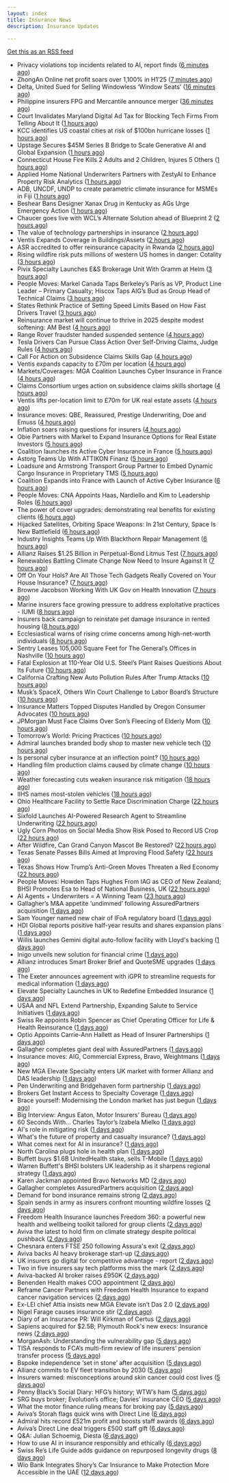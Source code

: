 ```yaml
---
layout: index
title: Insurance News
description: Insurance Updates

---
```


[Get this as an RSS feed](/insurance.rss)

<!-- news_marker starts -->
- Privacy violations top incidents related to AI, report finds ([6 minutes ago](https://www.insurancebusinessmag.com/uk/business-strategy/privacy-violations-top-incidents-related-to-ai-report-finds-546857.aspx))
- ZhongAn Online net profit soars over 1,100% in H1’25 ([7 minutes ago](https://www.reinsurancene.ws/zhongan-online-net-profit-soars-over-1100-in-h125/))
- Delta, United Sued for Selling Windowless ‘Window Seats’ ([16 minutes ago](https://www.insurancejournal.com/news/national/2025/08/20/836396.htm))
- Philippine insurers FPG and Mercantile announce merger ([36 minutes ago](https://www.reinsurancene.ws/philippine-insurers-fpg-and-mercantile-announce-merger/))
- Court Invalidates Maryland Digital Ad Tax for Blocking Tech Firms From Telling About It ([1 hours ago](https://www.insurancejournal.com/news/east/2025/08/20/836393.htm))
- KCC identifies US coastal cities at risk of $100bn hurricane losses ([1 hours ago](https://www.reinsurancene.ws/kcc-identifies-us-coastal-cities-at-risk-of-100bn-hurricane-losses/))
- Upstage Secures $45M Series B Bridge to Scale Generative AI and Global Expansion ([1 hours ago](https://www.insurtechinsights.com/upstage-secures-45m-series-b-bridge-to-scale-generative-ai-and-global-expansion/))
- Connecticut House Fire Kills 2 Adults and 2 Children, Injures 5 Others ([1 hours ago](https://www.insurancejournal.com/news/east/2025/08/20/836390.htm))
- Applied Home National Underwriters Partners with ZestyAI to Enhance Property Risk Analytics ([1 hours ago](https://www.insurtechinsights.com/applied-home-national-underwriters-partners-with-zestyai-to-enhance-property-risk-analytics/))
- ADB, UNCDF, UNDP to create parametric climate insurance for MSMEs in Fiji ([1 hours ago](https://www.reinsurancene.ws/adb-uncdf-undp-to-create-parametric-climate-insurance-for-msmes-in-fiji/))
- Beshear Bans Designer Xanax Drug in Kentucky as AGs Urge Emergency Action ([1 hours ago](https://www.insurancejournal.com/news/southeast/2025/08/20/836386.htm))
- Chaucer goes live with WCL’s Alternate Solution ahead of Blueprint 2 ([2 hours ago](https://www.reinsurancene.ws/chaucer-goes-live-with-wcls-alternate-solution-ahead-of-blueprint-2/))
- The value of technology partnerships in insurance ([2 hours ago](https://www.dig-in.com/podcast/the-value-of-technology-partnerships-in-insurance))
- Ventis Expands Coverage in Buildings/Assets ([2 hours ago](https://insurance-edge.net/2025/08/20/ventis-expands-coverage-in-buildings-assets/))
- ASR accredited to offer reinsurance capacity in Rwanda ([2 hours ago](https://www.reinsurancene.ws/asr-accredited-to-offer-reinsurance-capacity-in-rwanda/))
- Rising wildfire risk puts millions of western US homes in danger: Cotality ([3 hours ago](https://www.reinsurancene.ws/rising-wildfire-risk-puts-millions-of-western-us-homes-in-danger-cotality/))
- Pivix Specialty Launches E&S Brokerage Unit With Gramm at Helm ([3 hours ago](https://www.insurancejournal.com/news/national/2025/08/20/836372.htm))
- People Moves: Markel Canada Taps Berkeley’s Paris as VP, Product Line Leader – Primary Casualty; Hiscox Taps AIG’s Bud as Group Head of Technical Claims ([3 hours ago](https://www.insurancejournal.com/news/international/2025/08/20/836368.htm))
- States Rethink Practice of Setting Speed Limits Based on How Fast Drivers Travel ([3 hours ago](https://www.insurancejournal.com/news/national/2025/08/20/836269.htm))
- Reinsurance market will continue to thrive in 2025 despite modest softening: AM Best ([4 hours ago](https://www.reinsurancene.ws/reinsurance-market-will-continue-to-thrive-in-2025-despite-modest-softening-am-best/))
- Range Rover fraudster handed suspended sentence ([4 hours ago](https://www.postonline.co.uk/claims/7958909/range-rover-fraudster-handed-suspended-sentence))
- Tesla Drivers Can Pursue Class Action Over Self-Driving Claims, Judge Rules ([4 hours ago](https://www.insurancejournal.com/news/national/2025/08/20/836310.htm))
- Call For Action on Subsidence Claims Skills Gap ([4 hours ago](https://insurance-edge.net/2025/08/20/call-for-action-on-subsidence-claims-skills-gap/))
- Ventis expands capacity to £70m per location ([4 hours ago](https://www.reinsurancene.ws/ventis-expands-capacity-to-70m-per-location/))
- Markets/Coverages: MGA Coalition Launches Cyber Insurance in France ([4 hours ago](https://www.insurancejournal.com/news/international/2025/08/20/836357.htm))
- Claims Consortium urges action on subsidence claims skills shortage ([4 hours ago](https://www.insurancebusinessmag.com/uk/news/claims/claims-consortium-urges-action-on-subsidence-claims-skills-shortage-546782.aspx))
- Ventis lifts per-location limit to £70m for UK real estate assets ([4 hours ago](https://www.insurancebusinessmag.com/uk/news/breaking-news/ventis-lifts-perlocation-limit-to-70m-for-uk-real-estate-assets-546781.aspx))
- Insurance moves: QBE, Reassured, Prestige Underwriting, Doe and Emuss ([4 hours ago](https://www.insurancebusinessmag.com/uk/news/breaking-news/insurance-moves-qbe-reassured-prestige-underwriting-doe-and-emuss-546778.aspx))
- Inflation soars raising questions for insurers ([4 hours ago](https://www.insurancebusinessmag.com/uk/news/breaking-news/inflation-soars-raising-questions-for-insurers-546777.aspx))
- Obie Partners with Markel to Expand Insurance Options for Real Estate Investors ([5 hours ago](https://www.insurtechinsights.com/obie-partners-with-markel-to-expand-insurance-options-for-real-estate-investors/))
- Coalition launches its Active Cyber Insurance in France ([5 hours ago](https://www.reinsurancene.ws/coalition-launches-its-active-cyber-insurance-in-france/))
- Astorg Teams Up With ATTIKON Finanz ([5 hours ago](https://insurance-edge.net/2025/08/20/astorg-teams-up-with-attikon-finanz/))
- Loadsure and Armstrong Transport Group Partner to Embed Dynamic Cargo Insurance in Proprietary TMS ([5 hours ago](https://www.insurtechinsights.com/loadsure-and-armstrong-transport-group-partner-to-embed-dynamic-cargo-insurance-in-proprietary-tms/))
- Coalition Expands into France with Launch of Active Cyber Insurance ([6 hours ago](https://www.insurtechinsights.com/coalition-expands-into-france-with-launch-of-active-cyber-insurance/))
- People Moves: CNA Appoints Haas, Nardiello and Kim to Leadership Roles ([6 hours ago](https://www.insurancejournal.com/news/national/2025/08/20/836249.htm))
- The power of cover upgrades: demonstrating real benefits for existing clients ([6 hours ago](https://ifamagazine.com/the-power-of-cover-upgrades-demonstrating-real-benefits-for-existing-clients/))
- Hijacked Satellites, Orbiting Space Weapons: In 21st Century, Space Is New Battlefield ([6 hours ago](https://www.insurancejournal.com/news/international/2025/08/20/836348.htm))
- Industry Insights Teams Up With Blackthorn Repair Management ([6 hours ago](https://insurance-edge.net/2025/08/20/industry-insights-teams-up-with-blackthorn-repair-management/))
- Allianz Raises $1.25 Billion in Perpetual-Bond Litmus Test ([7 hours ago](https://www.insurancejournal.com/news/international/2025/08/20/836344.htm))
- Renewables Battling Climate Change Now Need to Insure Against It ([7 hours ago](https://www.insurancejournal.com/news/international/2025/08/20/836335.htm))
- Off On Your Hols? Are All Those Tech Gadgets Really Covered on Your House Insurance? ([7 hours ago](https://insurance-edge.net/2025/08/20/off-on-your-hols-are-all-those-tech-gadgets-really-covered-on-your-house-insurance/))
- Browne Jacobson Working With UK Gov on Health Innovation ([7 hours ago](https://insurance-edge.net/2025/08/20/browne-jacobson-working-with-uk-gov-on-health-innovation/))
- Marine insurers face growing pressure to address exploitative practices - IUMI ([8 hours ago](https://www.insurancebusinessmag.com/uk/news/marine/marine-insurers-face-growing-pressure-to-address-exploitative-practices--iumi-546766.aspx))
- Insurers back campaign to reinstate pet damage insurance in rented housing ([8 hours ago](https://www.insurancebusinessmag.com/uk/news/property-insurance/insurers-back-campaign-to-reinstate-pet-damage-insurance-in-rented-housing-546761.aspx))
- Ecclesiastical warns of rising crime concerns among high-net-worth individuals ([8 hours ago](https://www.insurancebusinessmag.com/uk/news/property-insurance/ecclesiastical-warns-of-rising-crime-concerns-among-highnetworth-individuals-546748.aspx))
- Sentry Leases 105,000 Square Feet for The General’s Offices in Nashville ([10 hours ago](https://www.insurancejournal.com/news/southeast/2025/08/20/836327.htm))
- Fatal Explosion at 110-Year Old U.S. Steel’s Plant Raises Questions About Its Future ([10 hours ago](https://www.insurancejournal.com/news/east/2025/08/20/836304.htm))
- California Crafting New Auto Pollution Rules After Trump Attacks ([10 hours ago](https://www.insurancejournal.com/news/west/2025/08/20/836320.htm))
- Musk’s SpaceX, Others Win Court Challenge to Labor Board’s Structure ([10 hours ago](https://www.insurancejournal.com/news/national/2025/08/20/836317.htm))
- Insurance Matters Topped Disputes Handled by Oregon Consumer Advocates ([10 hours ago](https://www.insurancejournal.com/news/west/2025/08/20/835680.htm))
- JPMorgan Must Face Claims Over Son’s Fleecing of Elderly Mom ([10 hours ago](https://www.insurancejournal.com/news/national/2025/08/20/836259.htm))
- Tomorrow’s World: Pricing Practices ([10 hours ago](https://www.postonline.co.uk/personal/7958156/tomorrow%E2%80%99s-world-pricing-practices))
- Admiral launches branded body shop to master new vehicle tech ([10 hours ago](https://www.postonline.co.uk/claims/7958908/admiral-launches-branded-body-shop-to-master-new-vehicle-tech))
- Is personal cyber insurance at an inflection point? ([10 hours ago](https://www.postonline.co.uk/personal/7958123/is-personal-cyber-insurance-at-an-inflection-point))
- Handling film production claims caused by climate change ([10 hours ago](https://www.postonline.co.uk/claims/7958022/handling-film-production-claims-caused-by-climate-change))
- Weather forecasting cuts weaken insurance risk mitigation ([18 hours ago](https://www.dig-in.com/news/weather-forecasting-cuts-weaken-insurance-risk-mitigation))
- IIHS names most-stolen vehicles ([18 hours ago](https://www.dig-in.com/news/iihs-names-most-stolen-vehicle-models))
- Ohio Healthcare Facility to Settle Race Discrimination Charge ([22 hours ago](https://www.insurancejournal.com/news/midwest/2025/08/19/836300.htm))
- Sixfold Launches AI-Powered Research Agent to Streamline Underwriting ([22 hours ago](https://www.insurtechinsights.com/sixfold-launches-ai-powered-research-agent-to-streamline-underwriting/))
- Ugly Corn Photos on Social Media Show Risk Posed to Record US Crop ([22 hours ago](https://www.insurancejournal.com/news/midwest/2025/08/19/836292.htm))
- After Wildfire, Can Grand Canyon Mascot Be Restored? ([22 hours ago](https://www.insurancejournal.com/news/west/2025/08/19/836159.htm))
- Texas Senate Passes Bills Aimed at Improving Flood Safety ([22 hours ago](https://www.insurancejournal.com/news/southcentral/2025/08/19/836288.htm))
- Texas Shows How Trump’s Anti-Green Moves Threaten a Red Economy ([22 hours ago](https://www.insurancejournal.com/news/southcentral/2025/08/19/836275.htm))
- People Moves: Howden Taps Hughes From IAG as CEO of New Zealand; BHSI Promotes Esa to Head of National Business, UK ([22 hours ago](https://www.insurancejournal.com/news/international/2025/08/19/836134.htm))
- AI Agents + Underwriters = A Winning Team ([23 hours ago](https://www.insurtechinsights.com/ai-agents-underwriters-a-winning-team/))
- Gallagher’s M&A appetite ‘undimmed’ following AssuredPartners acquisition ([1 days ago](https://www.postonline.co.uk/broker/7958906/gallagher%E2%80%99s-ma-appetite-%E2%80%98undimmed%E2%80%99-following-assuredpartners-acquisition))
- Sam Younger named new chair of IFoA regulatory board ([1 days ago](https://www.insurancebusinessmag.com/uk/news/breaking-news/sam-younger-named-new-chair-of-ifoa-regulatory-board-546647.aspx))
- HDI Global reports positive half-year results and shares expansion plans ([1 days ago](https://www.insurancebusinessmag.com/uk/news/breaking-news/hdi-global-reports-positive-halfyear-results-and-shares-expansion-plans-546639.aspx))
- Willis launches Gemini digital auto-follow facility with Lloyd's backing ([1 days ago](https://www.insurancebusinessmag.com/uk/news/technology/willis-launches-gemini-digital-autofollow-facility-with-lloyds-backing-546632.aspx))
- Inigo unveils new solution for financial crime ([1 days ago](https://www.insurancebusinessmag.com/uk/news/professional-liability/inigo-unveils-new-solution-for-financial-crime-546629.aspx))
- Allianz introduces Smart Broker Brief and QuoteSME upgrades ([1 days ago](https://www.insurancebusinessmag.com/uk/news/technology/allianz-introduces-smart-broker-brief-and-quotesme-upgrades-546626.aspx))
- The Exeter announces agreement with iGPR to streamline requests for medical information ([1 days ago](https://ifamagazine.com/the-exeter-announces-agreement-with-igpr-to-streamline-requests-for-medical-information/))
- Elevate Specialty Launches in UK to Redefine Embedded Insurance ([1 days ago](https://www.insurtechinsights.com/elevate-specialty-launches-in-uk-to-redefine-embedded-insurance/))
- USAA and NFL Extend Partnership, Expanding Salute to Service Initiatives ([1 days ago](https://www.insurtechinsights.com/usaa-and-nfl-extend-partnership-expanding-salute-to-service-initiatives/))
- Swiss Re appoints Robin Spencer as Chief Operating Officer for Life & Health Reinsurance ([1 days ago](https://ifamagazine.com/swiss-re-appoints-robin-spencer-as-chief-operating-officer-for-life-health-reinsurance/))
- Optio Appoints Carrie-Ann Hallett as Head of Insurer Partnerships ([1 days ago](https://www.insurtechinsights.com/optio-appoints-carrie-ann-hallett-as-head-of-insurer-partnerships/))
- Gallagher completes giant deal with AssuredPartners ([1 days ago](https://www.insurancebusinessmag.com/uk/news/breaking-news/gallagher-completes-giant-deal-with-assuredpartners-546601.aspx))
- Insurance moves: AIG, Commercial Express, Bravo, Weightmans ([1 days ago](https://www.insurancebusinessmag.com/uk/news/breaking-news/insurance-moves-aig-commercial-express-bravo-weightmans-546598.aspx))
- New MGA Elevate Specialty enters UK market with former Allianz and DAS leadership ([1 days ago](https://www.insurancebusinessmag.com/uk/news/breaking-news/new-mga-elevate-specialty-enters-uk-market-with-former-allianz-and-das-leadership-546596.aspx))
- Pen Underwriting and Bridgehaven form partnership ([1 days ago](https://www.insurancebusinessmag.com/uk/news/professional-liability/pen-underwriting-and-bridgehaven-form-partnership-546595.aspx))
- Brokers Get Instant Access to Specialty Coverage ([1 days ago](https://www.insurancebusinessmag.com/uk/tv/brokers-get-instant-access-to-specialty-coverage-546592.aspx))
- Brace yourself: Modernising the London market has just begun ([1 days ago](https://www.postonline.co.uk/lloyd%E2%80%99slondon/7958892/brace-yourself-modernising-the-london-market-has-just-begun))
- Big Interview: Angus Eaton, Motor Insurers’ Bureau ([1 days ago](https://www.postonline.co.uk/regulation/7958299/big-interview-angus-eaton-motor-insurers%E2%80%99-bureau))
- 60 Seconds With… Charles Taylor’s Izabela Mielko ([1 days ago](https://www.postonline.co.uk/technology/7957984/60-seconds-with%E2%80%A6-charles-taylor%E2%80%99s-izabela-mielko))
- AI's role in mitigating risk ([1 days ago](https://www.dig-in.com/opinion/ais-role-in-mitigating-risk))
- What's the future of property and casualty insurance? ([1 days ago](https://www.dig-in.com/opinion/whats-the-future-of-property-and-casualty-insurance))
- What comes next for AI in insurance? ([1 days ago](https://www.dig-in.com/opinion/what-comes-next-for-ai-in-insurance))
- North Carolina plugs hole in health plan ([1 days ago](https://www.dig-in.com/news/north-carolina-plugs-hole-in-health-plan))
- Buffett buys $1.6B UnitedHealth stake, sells T-Mobile ([1 days ago](https://www.dig-in.com/articles/buffett-buys-1-6b-unitedhealth-stake-sells-t-mobile))
- Warren Buffett's BHSI bolsters UK leadership as it sharpens regional strategy ([1 days ago](https://www.insurancebusinessmag.com/uk/news/breaking-news/warren-buffetts-bhsi-bolsters-uk-leadership-as-it-sharpens-regional-strategy-546557.aspx))
- Karen Jackman appointed Bravo Networks MD ([2 days ago](https://www.postonline.co.uk/broker/7958905/karen-jackman-appointed-bravo-networks-md))
- Gallagher completes AssuredPartners acquisition ([2 days ago](https://www.postonline.co.uk/broker/7958904/gallagher-completes-assuredpartners-acquisition))
- Demand for bond insurance remains strong ([2 days ago](https://www.dig-in.com/news/demand-for-bond-insurance-remains-strong))
- Spain sends in army as insurers confront mounting wildfire losses ([2 days ago](https://www.insurancebusinessmag.com/uk/news/catastrophe/spain-sends-in-army-as-insurers-confront-mounting-wildfire-losses-546509.aspx))
- Freedom Health Insurance launches Freedom 360: a powerful new health and wellbeing toolkit tailored for group clients ([2 days ago](https://ifamagazine.com/freedom-health-insurance-launches-freedom-360-a-powerful-new-health-and-wellbeing-toolkit-tailored-for-group-clients/))
- Aviva the latest to hold firm on climate strategy despite political pushback ([2 days ago](https://www.insurancebusinessmag.com/uk/news/breaking-news/aviva-the-latest-to-hold-firm-on-climate-strategy-despite-political-pushback-546377.aspx))
- Chesnara enters FTSE 250 following Assura's exit ([2 days ago](https://www.insurancebusinessmag.com/uk/news/life-insurance/chesnara-enters-ftse-250-following-assuras-exit-546486.aspx))
- Aviva backs AI heavy brokerage start-up ([2 days ago](https://www.insurancebusinessmag.com/uk/news/sme/aviva-backs-ai-heavy-brokerage-startup-546478.aspx))
- UK insurers go digital for competitive advantage - report ([2 days ago](https://www.insurancebusinessmag.com/uk/news/technology/uk-insurers-go-digital-for-competitive-advantage--report-546477.aspx))
- Two in five insurers say tech platforms miss the mark ([2 days ago](https://www.postonline.co.uk/news/7958902/two-in-five-insurers-say-tech-platforms-miss-the-mark))
- Aviva-backed AI broker raises £950K ([2 days ago](https://www.postonline.co.uk/broker/7958903/aviva-backed-ai-broker-raises-%C2%A3950k))
- Benenden Health makes COO appointment ([2 days ago](https://ifamagazine.com/benenden-health-makes-coo-appointment/))
- Reframe Cancer Partners with Freedom Health Insurance to expand cancer navigation services ([2 days ago](https://ifamagazine.com/reframe-cancer-partners-with-freedom-health-insurance-to-expand-cancer-navigation-services/))
- Ex-LEI chief Attia insists new MGA Elevate isn’t Das 2.0 ([2 days ago](https://www.postonline.co.uk/personal/7958900/ex-lei-chief-attia-insists-new-mga-elevate-isn%E2%80%99t-das-20))
- Nigel Farage causes insurance stir ([2 days ago](https://www.insurancebusinessmag.com/uk/news/travel/nigel-farage-causes-insurance-stir-546455.aspx))
- Diary of an Insurance PR: Will Kirkman of Certus ([2 days ago](https://www.postonline.co.uk/people/7958006/diary-of-an-insurance-pr-will-kirkman-of-certus))
- Sapiens acquired for $2.5B; Plymouth Rock's new execs: Insurance news ([2 days ago](https://www.dig-in.com/news/sapiens-acquired-2-5b-plymouth-rock-executive-news))
- MorganAsh: Understanding the vulnerability gap ([5 days ago](https://ifamagazine.com/morganash-understanding-the-vulnerability-gap/))
- TISA responds to FCA’s multi-firm review of life insurers’ pension transfer process ([5 days ago](https://ifamagazine.com/tisa-responds-to-fcas-multi-firm-review-of-life-insurers-pension-transfer-process/))
- Bspoke independence ‘set in stone’ after acquisition ([5 days ago](https://www.postonline.co.uk/news/7958876/bspoke-independence-%E2%80%98set-in-stone%E2%80%99-after-acquisition))
- Allianz commits to EV fleet transition by 2030 ([5 days ago](https://www.postonline.co.uk/news/7958899/allianz-commits-to-ev-fleet-transition-by-2030))
- Insurers warned: misconceptions around skin cancer could cost lives ([5 days ago](https://ifamagazine.com/insurers-warned-misconceptions-around-skin-cancer-could-cost-lives/))
- Penny Black’s Social Diary: HFG’s history; WTW’s ham ([5 days ago](https://www.postonline.co.uk/people/7958127/penny-black%E2%80%99s-social-diary-hfg%E2%80%99s-history-wtw%E2%80%99s-ham))
- SRG buys broker; Evolution’s office; Davies’ insurance CEO ([5 days ago](https://www.postonline.co.uk/news/7958889/srg-buys-broker-evolution%E2%80%99s-office-davies%E2%80%99-insurance-ceo))
- What the motor finance ruling means for broking pay ([5 days ago](https://www.postonline.co.uk/regulation/7958313/what-the-motor-finance-ruling-means-for-broking-pay))
- Aviva’s Storah flags quick wins with Direct Line ([6 days ago](https://www.postonline.co.uk/personal/7958895/aviva%E2%80%99s-storah-flags-quick-wins-with-direct-line))
- Admiral hits record £521m profit and boosts staff awards ([6 days ago](https://www.postonline.co.uk/personal/7958891/admiral-hits-record-%C2%A3521m-profit-and-boosts-staff-awards))
- Aviva’s Direct Line deal triggers £500 staff gift ([6 days ago](https://www.postonline.co.uk/personal/7958890/aviva%E2%80%99s-direct-line-deal-triggers-%C2%A3500-staff-gift))
- Q&A: Julian Schoemig, Diesta ([6 days ago](https://www.postonline.co.uk/technology/7957973/qa-julian-schoemig-diesta))
- How to use AI in insurance responsibly and ethically ([6 days ago](https://www.postonline.co.uk/technology/7958869/how-to-use-ai-in-insurance-responsibly-and-ethically))
- Swiss Re’s Life Guide adds guidance on repurposed longevity drugs ([8 days ago](https://ifamagazine.com/swiss-res-life-guide-adds-guidance-on-repurposed-longevity-drugs/))
- Wio Bank Integrates Shory’s Car Insurance to Make Protection More Accessible in the UAE ([12 days ago](https://thefintechtimes.com/wio-bank-integrates-shorys-car-insurance-to-make-protection-more-accessible-in-the-uae/))

<!-- news_marker ends -->